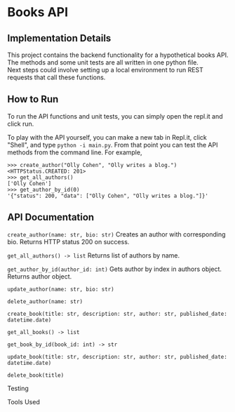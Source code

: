 # Books API

## Implementation Details

This project contains the backend functionality for a hypothetical books API.
The methods and some unit tests are all written in one python file.   
Next steps could involve setting up a local environment to run REST requests that call these functions. 

## How to Run

To run the API functions and unit tests, you can simply open the repl.it and click run.

To play with the API yourself, you can make a new tab in Repl.it, click "Shell", and type `python -i main.py`. 
From that point you can test the API methods from the command line. For example, 
```
>>> create_author("Olly Cohen", "Olly writes a blog.")
<HTTPStatus.CREATED: 201>
>>> get_all_authors()
['Olly Cohen']
>>> get_author_by_id(0)
'{"status": 200, "data": ["Olly Cohen", "Olly writes a blog."]}'
```

## API Documentation
`create_author(name: str, bio: str)` 
Creates an author with corresponding bio. Returns HTTP status 200 on success. 

`get_all_authors() -> list`
Returns list of authors by name.

`get_author_by_id(author_id: int)` 
Gets author by index in authors object. Returns author object.

`update_author(name: str, bio: str)`

`delete_author(name: str)`

`create_book(title: str, description: str, author: str,
                published_date: datetime.date)`

`get_all_books() -> list`

`get_book_by_id(book_id: int) -> str`

`update_book(title: str, description: str, author: str,
                published_date: datetime.date)`

`delete_book(title)`

Testing

Tools Used